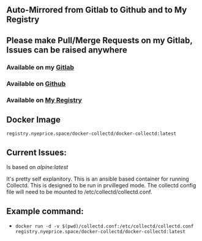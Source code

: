 ## Auto-Mirrored from Gitlab to Github and to My Registry

## Please make Pull/Merge Requests on my Gitlab, Issues can be raised anywhere 

### Available on my [Gitlab](https://gitlab.nyeprice.space/moby/docker-collectd) 

### Available on [Github](https://github.com/aneurinprice/docker-collectd) 

### Available on [My Registry](https://registry.nyeprice.space) 


## Docker Image ##
`registry.nyeprice.space/docker-collectd/docker-collectd:latest`

## Current Issues: ##
 
  

Is based on _alpine:latest_

It's pretty self explanitory. This is an ansible based container for running Collectd. This is designed to be run in prvilleged mode. The collectd config file will need to be mounted to /etc/collectd/collectd.conf.

## Example command: ##
  - `docker run -d -v $(pwd)/collectd.conf:/etc/collectd/collectd.conf registry.nyeprice.space/docker-collectd/docker-collectd:latest`
